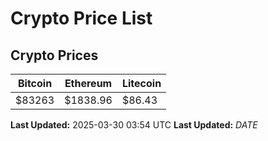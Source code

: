 # Crypto Price List

## Crypto Prices
| Bitcoin | Ethereum | Litecoin |
| ------- | -------- | -------- |
| $83263 | $1838.96 | $86.43 |
**Last Updated:** 2025-03-30 03:54 UTC
**Last Updated:** $DATE$
